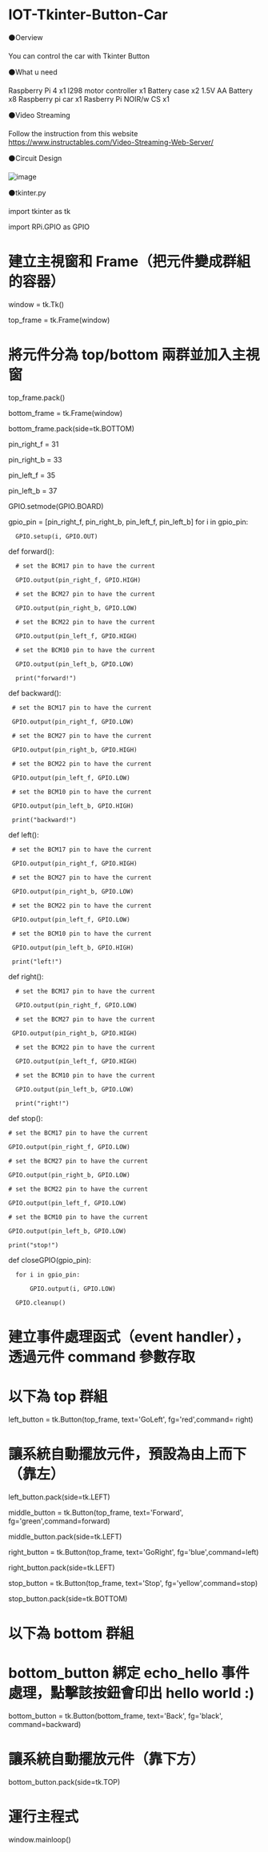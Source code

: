 # IOT-Tkinter-Button-Car
⚫Oerview

  You can control the car with Tkinter Button
  
⚫What u need

  Raspberry Pi 4 x1
  l298 motor controller x1
  Battery case x2
  1.5V AA Battery x8
  Raspberry pi car x1
  Rasberry Pi NOIR/w CS x1
  
⚫Video Streaming

  Follow the instruction from this website https://www.instructables.com/Video-Streaming-Web-Server/
  
⚫Circuit Design

   ![image](https://github.com/AirusIan/IOT-Tkinter-Button-Car/blob/main/IOT.png)
   
⚫tkinter.py

  import tkinter as tk
  
  import RPi.GPIO as GPIO
  
  # 建立主視窗和 Frame（把元件變成群組的容器）
  
  window = tk.Tk()
  
  top_frame = tk.Frame(window)

  # 將元件分為 top/bottom 兩群並加入主視窗
  
  top_frame.pack()
  
  bottom_frame = tk.Frame(window)
  
  bottom_frame.pack(side=tk.BOTTOM)


  pin_right_f = 31
  
  pin_right_b = 33
  
  pin_left_f = 35
  
  pin_left_b = 37
  
  GPIO.setmode(GPIO.BOARD)
  
  gpio_pin = [pin_right_f, pin_right_b, pin_left_f, pin_left_b]
  for i in gpio_pin:
  
      GPIO.setup(i, GPIO.OUT)

  def forward():
  
      # set the BCM17 pin to have the current
      
      GPIO.output(pin_right_f, GPIO.HIGH)
      
      # set the BCM27 pin to have the current
      
      GPIO.output(pin_right_b, GPIO.LOW)
      
      # set the BCM22 pin to have the current
      
      GPIO.output(pin_left_f, GPIO.HIGH)
      
      # set the BCM10 pin to have the current
      
      GPIO.output(pin_left_b, GPIO.LOW)
      
      print("forward!")

  def backward():
  
     # set the BCM17 pin to have the current
     
     GPIO.output(pin_right_f, GPIO.LOW)
     
     # set the BCM27 pin to have the current
     
     GPIO.output(pin_right_b, GPIO.HIGH)
     
     # set the BCM22 pin to have the current
     
     GPIO.output(pin_left_f, GPIO.LOW)
     
     # set the BCM10 pin to have the current
     
     GPIO.output(pin_left_b, GPIO.HIGH)
     
     print("backward!")

  def left():
  
     # set the BCM17 pin to have the current
     
     GPIO.output(pin_right_f, GPIO.HIGH)
     
     # set the BCM27 pin to have the current
     
     GPIO.output(pin_right_b, GPIO.LOW)
     
     # set the BCM22 pin to have the current
     
     GPIO.output(pin_left_f, GPIO.LOW)
     
     # set the BCM10 pin to have the current
    
     GPIO.output(pin_left_b, GPIO.HIGH)
     
     print("left!")

  def right():
  
      # set the BCM17 pin to have the current
      
      GPIO.output(pin_right_f, GPIO.LOW)
      
      # set the BCM27 pin to have the current
      
     GPIO.output(pin_right_b, GPIO.HIGH)
     
      # set the BCM22 pin to have the current
      
      GPIO.output(pin_left_f, GPIO.HIGH)
      
      # set the BCM10 pin to have the current
      
      GPIO.output(pin_left_b, GPIO.LOW)
      
      print("right!")

def stop():

    # set the BCM17 pin to have the current
    
    GPIO.output(pin_right_f, GPIO.LOW)
    
    # set the BCM27 pin to have the current
    
    GPIO.output(pin_right_b, GPIO.LOW)
    
    # set the BCM22 pin to have the current
    
    GPIO.output(pin_left_f, GPIO.LOW)
    
    # set the BCM10 pin to have the current
    
    GPIO.output(pin_left_b, GPIO.LOW)
    
    print("stop!")

  def closeGPIO(gpio_pin):
  
      for i in gpio_pin:
      
          GPIO.output(i, GPIO.LOW)
          
      GPIO.cleanup()




  # 建立事件處理函式（event handler），透過元件 command 參數存取


  # 以下為 top 群組
  left_button = tk.Button(top_frame, text='GoLeft', fg='red',command= right)
  
  # 讓系統自動擺放元件，預設為由上而下（靠左）
  
  left_button.pack(side=tk.LEFT)

  middle_button = tk.Button(top_frame, text='Forward', fg='green',command=forward)
  
  middle_button.pack(side=tk.LEFT)

  right_button = tk.Button(top_frame, text='GoRight', fg='blue',command=left)
  
  right_button.pack(side=tk.LEFT)

  stop_button = tk.Button(top_frame, text='Stop', fg='yellow',command=stop)
  
  stop_button.pack(side=tk.BOTTOM)

  # 以下為 bottom 群組
  
  # bottom_button 綁定 echo_hello 事件處理，點擊該按鈕會印出 hello world :)
  
  bottom_button = tk.Button(bottom_frame, text='Back', fg='black', command=backward)
  
  # 讓系統自動擺放元件（靠下方）
  
  bottom_button.pack(side=tk.TOP)

  # 運行主程式

  window.mainloop()
  
